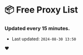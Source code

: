 # :package: Free Proxy List
### Updated every 15 minutes.

- Last updated: `2024-08-30 13:50`

:heart:
